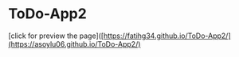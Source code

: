 # ToDo-App2

[click for preview the page]([https://fatihg34.github.io/ToDo-App2/](https://asoylu06.github.io/ToDo-App2/)
